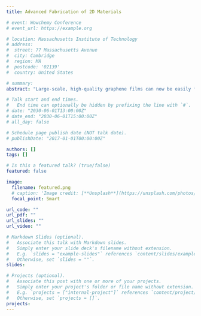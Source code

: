 ```yaml
---
title: Advanced Fabrication of 2D Materials

# event: Wowchemy Conference
# event_url: https://example.org

# location: Massachusetts Institute of Technology
# address:
#  street: 77 Massachusetts Avenue
#  city: Cambridge
#  region: MA
#  postcode: '02139'
#  country: United States

# summary: 
abstract: "Large-scale, high-quality graphene films can now be easily fabricated by chemical vapor deposition synthesis. However, wrinkles invariably form during graphene growth and post-transfer and limit the large-scale uniformity of graphene films for electronic applications. Here we study a transfer-free synthesis route of highly-uniform graphene directly on insulating substrates by the interfacial carbon precipitation. The process involves thin metal film (e.g. Ni, Pd) deposition on the target insulating substrate, followed by annealing and rapid heating of the metal-substrate in hydrocarbon atmosphere let carbon diffuse through the metal layer; upon cooling, the remnant carbon in the metal layer precipitated toward both thin film surface and the metal-substrate interface forming graphene, respectively. After removing surface-grown graphene and the metal layer, wrinkle-free graphene with sub-nm surface roughness can be obtained on destination substrates."

# Talk start and end times.
#   End time can optionally be hidden by prefixing the line with `#`.
# date: "2030-06-01T13:00:00Z"
# date_end: "2030-06-01T15:00:00Z"
# all_day: false

# Schedule page publish date (NOT talk date).
# publishDate: "2017-01-01T00:00:00Z"

authors: []
tags: []

# Is this a featured talk? (true/false)
featured: false

image:
  filename: featured.png
  # caption: 'Image credit: [**Unsplash**](https://unsplash.com/photos/bzdhc5b3Bxs)'
  focal_point: Smart

url_code: ""
url_pdf: ""
url_slides: ""
url_video: ""

# Markdown Slides (optional).
#   Associate this talk with Markdown slides.
#   Simply enter your slide deck's filename without extension.
#   E.g. `slides = "example-slides"` references `content/slides/example-slides.md`.
#   Otherwise, set `slides = ""`.
slides:

# Projects (optional).
#   Associate this post with one or more of your projects.
#   Simply enter your project's folder or file name without extension.
#   E.g. `projects = ["internal-project"]` references `content/project/deep-learning/index.md`.
#   Otherwise, set `projects = []`.
projects:
---
```


